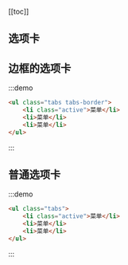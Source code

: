 [[toc]]

## 选项卡

## 边框的选项卡
:::demo
```html
<ul class="tabs tabs-border">
    <li class="active">菜单</li>
    <li>菜单</li>
    <li>菜单</li>
</ul>
```
:::

## 普通选项卡
:::demo
```html
<ul class="tabs">
    <li class="active">菜单</li>
    <li>菜单</li>
    <li>菜单</li>
</ul>
```
:::